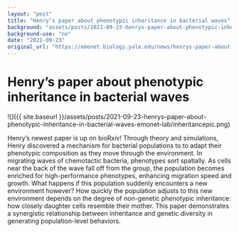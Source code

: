 ```yaml
---
layout: "post"
title: "Henry’s paper about phenotypic inheritance in bacterial waves"
background: "assets/posts/2021-09-23-henrys-paper-about-phenotypic-inheritance-in-bacterial-waves-emonet-lab/inheritancepic.png"
background-use: "no"
date: "2021-09-23"
original_url: "https://emonet.biology.yale.edu/news/henrys-paper-about-phenotypic-inheritance-bacterial-waves"
---
```

# Henry’s paper about phenotypic inheritance in bacterial waves

![]({{ site.baseurl }}/assets/posts/2021-09-23-henrys-paper-about-phenotypic-inheritance-in-bacterial-waves-emonet-lab/inheritancepic.png)

Henry’s newest paper is up on bioRxiv! Through theory and simulations, Henry discovered a mechanism for bacterial populations to to adapt their phenotypic composition as they move through the environment. In migrating waves of chemotactic bacteria, phenotypes sort spatially. As cells near the back of the wave fall off from the group, the population becomes enriched for high-performance phenotypes, enhancing migration speed and growth. What happens if this population suddenly encounters a new environment however? How quickly the population adjusts to this new environment depends on the degree of non-genetic phenotypic inheritance: how closely daughter cells resemble their mother. This paper demonstrates a synergistic relationship between inheritance and genetic diversity in generating population-level behaviors.
